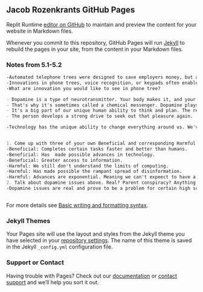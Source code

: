 ## Jacob Rozenkrants GitHub Pages

Replit Runtime [editor on GitHub](https://github.com/jar04/jar04.github.io/edit/main/README.md) to maintain and preview the content for your website in Markdown files.

Whenever you commit to this repository, GitHub Pages will run [Jekyll](https://jekyllrb.com/) to rebuild the pages in your site, from the content in your Markdown files.

### Notes from 5.1-5.2

```markdown
-Automated telephone trees were designed to save employers money, but also reduce hold time for customers. 
-Innovations in phone trees, voice recognition, or keypads often enables customers to find answers quickly. 
-What are innovation you would like to see in phone tree?

- Dopamine is a type of neurotransmitter. Your body makes it, and your nervous system uses it to send messages between nerve cells. 
- That's why it's sometimes called a chemical messenger. Dopamine plays a role in how we feel pleasure. 
- It's a big part of our unique human ability to think and plan. The reward center in the brain releases dopamine in response to a pleasurable experience or hyperarousal. 
- The person develops a strong drive to seek out that pleasure again. 

-Technology has the unique ability to change everything around us. We've seen how the advancement of technology has eliminated menial jobs, and Deep Learning has the potential to optimize more advanced professions. Technology is an important tool because of its transformative nature. What I can do with tech to improve other education is to provide better access to sources of information and learning for disadvantaged individuals. In the first trimester, my project was a forum which was used to help people convey information and share ideas. In the second trimester, the project was focused on assessing knowledge by developing quizzes. I hope to follow this pattern of being part of unique projects that find creative methods of conveying information to shape others' educations.


1. Come up with three of your own Beneficial and corresponding Harmful Effects of Computing
-Beneficial: Completes certain tasks faster and better than humans.
-Beneficial: Has  made possible advances in technology.
-Beneficial: Greater access to information. 
-Harmful: We still don't understand the limits of computing. 
-Harmful: Has made possible the rampant spread of disinformation.
-Harmful: Advances are exponential. Meaning we can't expeect to have a measure of control over it. 
2. Talk about dopamine issues above. Real? Parent conspiracy? Anything that is impacting your personal study and success in High School?
-Dopamine issues are real and prove to be a problem for certain high schoolers.



```

For more details see [Basic writing and formatting syntax](https://docs.github.com/en/github/writing-on-github/getting-started-with-writing-and-formatting-on-github/basic-writing-and-formatting-syntax).

### Jekyll Themes

Your Pages site will use the layout and styles from the Jekyll theme you have selected in your [repository settings](https://github.com/jar04/jar04.github.io/settings/pages). The name of this theme is saved in the Jekyll `_config.yml` configuration file.

### Support or Contact

Having trouble with Pages? Check out our [documentation](https://docs.github.com/categories/github-pages-basics/) or [contact support](https://support.github.com/contact) and we’ll help you sort it out.

